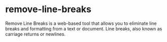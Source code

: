 # remove-line-breaks
Remove Line Breaks is a web-based tool that allows you to eliminate line breaks and formatting from a text or document. Line breaks, also known as carriage returns or newlines.
